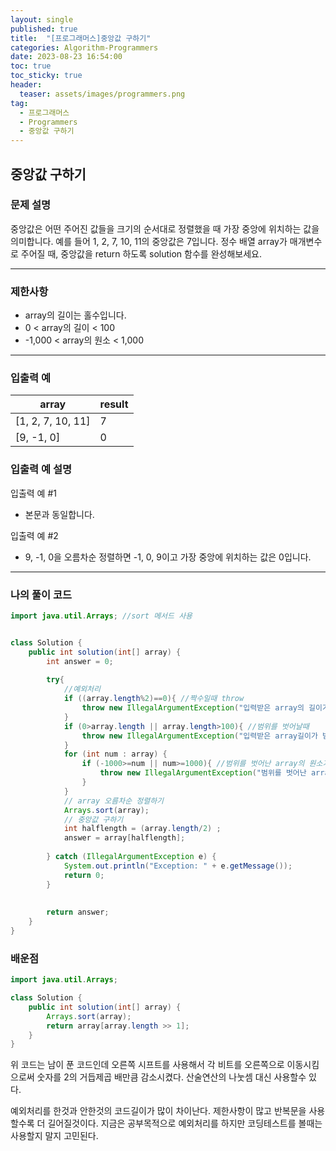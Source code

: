 ```yaml
---
layout: single
published: true
title:  "[프로그래머스]중앙값 구하기"
categories: Algorithm-Programmers
date: 2023-08-23 16:54:00
toc: true
toc_sticky: true
header:
  teaser: assets/images/programmers.png
tag:   
  - 프로그래머스
  - Programmers
  - 중앙값 구하기
---
```


## 중앙값 구하기

### 문제 설명
중앙값은 어떤 주어진 값들을 크기의 순서대로 정렬했을 때 가장 중앙에 위치하는 값을 의미합니다. 예를 들어 1, 2, 7, 10, 11의 중앙값은 7입니다. 정수 배열 array가 매개변수로 주어질 때, 중앙값을 return 하도록 solution 함수를 완성해보세요.

----------------

### 제한사항

* array의 길이는 홀수입니다.
* 0 < array의 길이 < 100
* -1,000 < array의 원소 < 1,000



----------------

### 입출력 예

|array    |result|
|---|---|
|[1, 2, 7, 10, 11]|	7|
|[9, -1, 0]|	0|


### 입출력 예 설명

입출력 예 #1
* 본문과 동일합니다.
  
입출력 예 #2
* 9, -1, 0을 오름차순 정렬하면 -1, 0, 9이고 가장 중앙에 위치하는 값은 0입니다.



----------------

### 나의 풀이 코드

```java
import java.util.Arrays; //sort 메서드 사용


class Solution {
    public int solution(int[] array) {
        int answer = 0;
        
        try{
            //예외처리
            if ((array.length%2)==0){ //짝수일때 throw
                throw new IllegalArgumentException("입력받은 array의 길이가 홀수이어야 합니다.");
            }
            if (0>array.length || array.length>100){ //범위를 벗어날때
                throw new IllegalArgumentException("입력받은 array길이가 범위에서 벗어났습니다.");       
            }
            for (int num : array) {
                if (-1000>=num || num>=1000){ //범위를 벗어난 array의 원소가 있을때
                    throw new IllegalArgumentException("범위를 벗어난 array의 원소가 있습니다.");     
                }
            }
            // array 오름차순 정렬하기
            Arrays.sort(array);
            // 중앙값 구하기
            int halflength = (array.length/2) ;
            answer = array[halflength];
            
        } catch (IllegalArgumentException e) {
            System.out.println("Exception: " + e.getMessage());
            return 0;
        }
        
        
        return answer;
    }
}
```
<p>
</p>



### 배운점

```java
import java.util.Arrays;

class Solution {
    public int solution(int[] array) {
        Arrays.sort(array);
        return array[array.length >> 1];
    }
}

```
<p>
위 코드는 남이 푼 코드인데 오른쪽 시프트를 사용해서 각 비트를 오른쪽으로 이동시킴으로써 숫자를 2의 거듭제곱 배만큼 감소시켰다. 산술연산의 나눗셈 대신 사용할수 있다.
</p>

<p>
예외처리를 한것과 안한것의 코드길이가 많이 차이난다. 제한사항이 많고 반복문을 사용할수록 더 길어질것이다. 지금은 공부목적으로 예외처리를 하지만 코딩테스트를 볼때는 사용할지 말지 고민된다.
</p>

